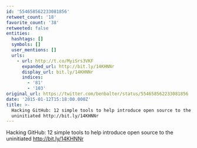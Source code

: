 ```yaml
---
id: '554658562233081856'
retweet_count: '18'
favorite_count: '38'
retweeted: false
entities:
  hashtags: []
  symbols: []
  user_mentions: []
  urls:
    - url: http://t.co/MyiSrs3VKF
      expanded_url: http://bit.ly/14KHNNr
      display_url: bit.ly/14KHNNr
      indices:
        - '81'
        - '103'
original_url: https://twitter.com/benbalter/status/554658562233081856
date: '2015-01-12T15:18:00.000Z'
title: >-
  Hacking GitHub: 12 simple tools to help introduce open source to the
  uninitiated http://bit.ly/14KHNNr
---
```


Hacking GitHub: 12 simple tools to help introduce open source to the uninitiated http://bit.ly/14KHNNr